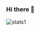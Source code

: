 ### Hi there 👋

![stats1](https://github-readme-stats.vercel.app/api?username=VerNANDo57&show_icons=true&show_icons=true&theme=tokyonight)
